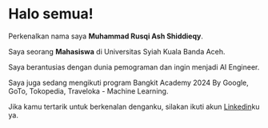 # Halo semua! 

Perkenalkan nama saya **Muhammad Rusqi Ash Shiddieqy**.<br>

Saya seorang **Mahasiswa** di Universitas Syiah Kuala Banda Aceh.<br>

Saya berantusias dengan dunia pemograman dan ingin menjadi AI Engineer.<br>

Saya juga sedang mengikuti program Bangkit Academy 2024 By Google, GoTo, Tokopedia, Traveloka - Machine Learning.<br>

Jika kamu tertarik untuk berkenalan denganku, silakan ikuti akun [Linkedin](https://www.linkedin.com/in/muhammadrusqi/)ku ya.
